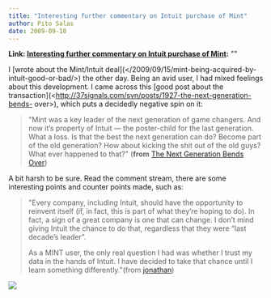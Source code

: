 ```yaml
---
title: "Interesting further commentary on Intuit purchase of Mint"
author: Pito Salas
date: 2009-09-18
---
```


**Link: [Interesting further commentary on Intuit purchase of Mint](None):** ""

I [wrote about the Mint/Intuit deal](</2009/09/15/mint-being-acquired-by-
intuit-good-or-bad/>) the other day. Being an avid user, I had mixed feelings
about this development. I came across this [good post about the
transaction](<http://37signals.com/svn/posts/1927-the-next-generation-bends-
over>), which puts a decidedly negative spin on it:

> "Mint was a key leader of the next generation of game changers. And now it’s
> property of Intuit — the poster-child for the last generation. What a loss.
> Is that the best the next generation can do? Become part of the old
> generation? How about kicking the shit out of the old guys? What ever
> happened to that?" (**from** [The Next Generation Bends
> Over](<http://37signals.com/svn/posts/1927-the-next-generation-bends-over>))

A bit harsh to be sure. Read the comment stream, there are some interesting
points and counter points made, such as:

> "Every company, including Intuit, should have the opportunity to reinvent
> itself (if, in fact, this is part of what they’re hoping to do). In fact, a
> sign of a great company is one that can change. I don’t mind giving Intuit
> the chance to do that, regardless that they were “last decade’s leader”.
>
> As a MINT user, the only real question I had was whether I trust my data in
> the hands of Intuit. I have decided to take that chance until I learn
> something differently."(from [jonathan](<http://blog.oceanic.com.fj/>))

![](https://i0.wp.com/img.zemanta.com/pixy.gif?w=584)


